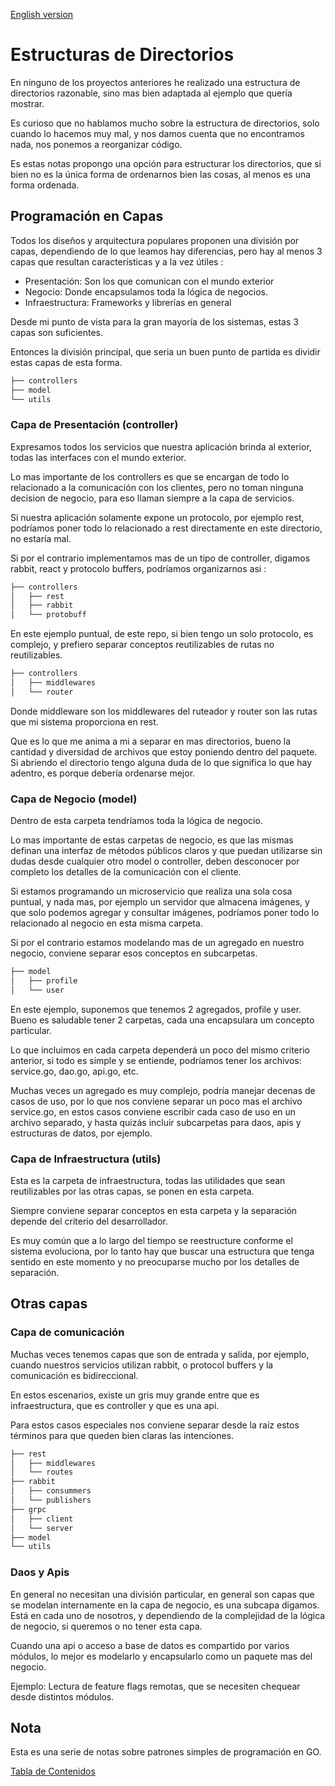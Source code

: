 <!-- cSpell:language es -->

[English version](README_en.md)

# Estructuras de Directorios

En ninguno de los proyectos anteriores he realizado una estructura de directorios razonable, sino mas bien adaptada al ejemplo que quería mostrar.

Es curioso que no hablamos mucho sobre la estructura de directorios, solo cuando lo hacemos muy mal, y nos damos cuenta que no encontramos nada, nos ponemos a reorganizar código.

Es estas notas propongo una opción para estructurar los directorios, que si bien no es la única forma de ordenarnos bien las cosas, al menos es una forma ordenada.

## Programación en Capas

Todos los diseños y arquitectura populares proponen una división por capas, dependiendo de lo que leamos hay diferencias, pero hay al menos 3 capas que resultan características y a la vez útiles :

- Presentación: Son los que comunican con el mundo exterior
- Negocio: Donde encapsulamos toda la lógica de negocios.
- Infraestructura: Frameworks y librerías en general

Desde mi punto de vista para la gran mayoría de los sistemas, estas 3 capas son suficientes.

Entonces la división principal, que seria un buen punto de partida es dividir estas capas de esta forma.

```bash
├── controllers
├── model
└── utils

```

### Capa de Presentación (controller)

Expresamos todos los servicios que nuestra aplicación brinda al exterior, todas las interfaces con el mundo exterior.

Lo mas importante de los controllers es que se encargan de todo lo relacionado a la comunicación con los clientes, pero no toman ninguna decision de negocio, para eso llaman siempre a la capa de servicios.

Si nuestra aplicación solamente expone un protocolo, por ejemplo rest, podríamos poner todo lo relacionado a rest directamente en este directorio, no estaría mal.

Si por el contrario implementamos mas de un tipo de controller, digamos rabbit, react y protocolo buffers, podríamos organizarnos asi :

```bash
├── controllers
│   ├── rest
│   ├── rabbit
│   └── protobuff
```

En este ejemplo puntual, de este repo, si bien tengo un solo protocolo, es complejo, y prefiero separar conceptos reutilizables de rutas no reutilizables.

```bash
├── controllers
│   ├── middlewares
│   └── router
```

Donde middleware son los middlewares del ruteador y router son las rutas que mi sistema proporciona en rest.

Que es lo que me anima a mi a separar en mas directorios, bueno la cantidad y diversidad de archivos que estoy poniendo dentro del paquete. Si abriendo el directorio tengo alguna duda de lo que significa lo que hay adentro, es porque debería ordenarse mejor.

### Capa de Negocio (model)

Dentro de esta carpeta tendríamos toda la lógica de negocio.

Lo mas importante de estas carpetas de negocio, es que las mismas definan una interfaz de métodos públicos claros y que puedan utilizarse sin dudas desde cualquier otro model o controller, deben desconocer por completo los detalles de la comunicación con el cliente.

Si estamos programando un microservicio que realiza una sola cosa puntual, y nada mas, por ejemplo un servidor que almacena imágenes, y que solo podemos agregar y consultar imágenes, podríamos poner todo lo relacionado al negocio en esta misma carpeta.

Si por el contrario estamos modelando mas de un agregado en nuestro negocio, conviene separar esos conceptos en subcarpetas.

```bash
├── model
│   ├── profile
│   └── user
```

En este ejemplo, suponemos que tenemos 2 agregados, profile y user. Bueno es saludable tener 2 carpetas, cada una encapsulara um concepto particular.

Lo que incluimos en cada carpeta dependerá un poco del mismo criterio anterior, si todo es simple y se entiende, podríamos tener los archivos: service.go, dao.go, api.go, etc.

Muchas veces un agregado es muy complejo, podría manejar decenas de casos de uso, por lo que nos conviene separar un poco mas el archivo service.go, en estos casos conviene escribir cada caso de uso en un archivo separado, y hasta quizás incluir subcarpetas para daos, apis y estructuras de datos, por ejemplo.

### Capa de Infraestructura (utils)

Esta es la carpeta de infraestructura, todas las utilidades que sean reutilizables por las otras capas, se ponen en esta carpeta.

Siempre conviene separar conceptos en esta carpeta y la separación depende del criterio del desarrollador.

Es muy común que a lo largo del tiempo se reestructure conforme el sistema evoluciona, por lo tanto hay que buscar una estructura que tenga sentido en este momento y no preocuparse mucho por los detalles de separación.

## Otras capas

### Capa de comunicación

Muchas veces tenemos capas que son de entrada y salida, por ejemplo, cuando nuestros servicios utilizan rabbit, o protocol buffers y la comunicación es bidireccional.

En estos escenarios, existe un gris muy grande entre que es infraestructura, que es controller y que es una api.

Para estos casos especiales nos conviene separar desde la raíz estos términos para que queden bien claras las intenciones.

```bash
├── rest
│   ├── middlewares
│   └── routes
├── rabbit
│   ├── consummers
│   └── publishers
├── grpc
│   ├── client
│   └── server
├── model
└── utils

```

### Daos y Apis

En general no necesitan una división particular, en general son capas que se modelan internamente en la capa de negocio, es una subcapa digamos. Está en cada uno de nosotros, y dependiendo de la complejidad de la lógica de negocio, si queremos o no tener esta capa.

Cuando una api o acceso a base de datos es compartido por varios módulos, lo mejor es modelarlo y encapsularlo como un paquete mas del negocio.

Ejemplo: Lectura de feature flags remotas, que se necesiten chequear desde distintos módulos.

## Nota

Esta es una serie de notas sobre patrones simples de programación en GO.

[Tabla de Contenidos](../README.md)
